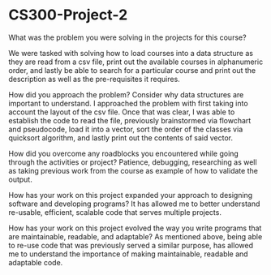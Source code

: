 # CS300-Project-2

What was the problem you were solving in the projects for this course?

We were tasked with solving how to load courses into a data structure as they are read from a csv file, 
print out the available courses in alphanumeric order, and lastly be able to search for a particular course and print out the description as well as the pre-requisites it requires. 

How did you approach the problem? Consider why data structures are important to understand.
I approached the problem with first taking into account the layout of the csv file. Once that was clear, I was able to establish the code to read the file, 
previously brainstormed via flowchart and pseudocode, load it into a vector, sort the order of the classes via quicksort algorithm, and lastly print out the contents of said vector. 

How did you overcome any roadblocks you encountered while going through the activities or project?
Patience, debugging, researching as well as taking previous work from the course as example of how to validate the output. 

How has your work on this project expanded your approach to designing software and developing programs?
It has allowed me to better understand re-usable, efficient, scalable code that serves multiple projects. 


How has your work on this project evolved the way you write programs that are maintainable, readable, and adaptable?
As mentioned above, being able to re-use code that was previously served a similar purpose, has allowed me to understand 
the importance of making maintainable, readable and adaptable code. 
